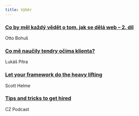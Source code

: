 ```yaml
---
title: Výběr
---
```


### [Co by měl každý vědět o tom, jak se dělá web – 2. díl](http://ottocopy.cz/jak-udelat-web)
Otto Bohuš

### [Co mě naučily tendry očima klienta?](http://www.lukaspitra.cz/co-me-naucila-vyberka/)
Lukáš Pítra

### [Let your framework do the heavy lifting](https://scotthelme.co.uk/csrf-protection-in-framework/)
Scott Helme

### [Tips and tricks to get hired](https://soundcloud.com/czpodcast-1/cz-podcast-141-tips-and-tricks-to-get-hired)
CZ Podcast
